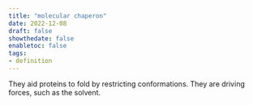 ```yaml
---
title: "molecular chaperon"
date: 2022-12-08
draft: false
showthedate: false
enabletoc: false
tags:
- definition
---
```


They aid proteins to fold by restricting conformations. They are driving forces, such as the solvent.